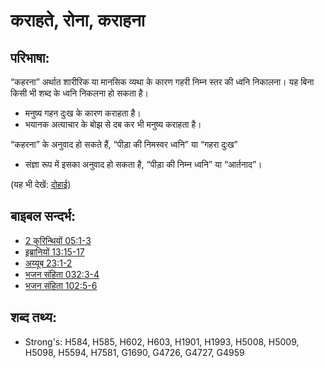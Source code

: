 # कराहते, रोना, कराहना #

## परिभाषा: ##

“कहरना” अर्थात शारीरिक या मानसिक व्यथा के कारण गहरी निम्न स्तर की ध्वनि निकालना। यह बिना किसी भी शब्द के ध्वनि निकलना हो सकता है।

* मनुष्य गहन दुःख के कारण कराहता है।
* भयानक अत्याचार के बोझ से दब कर भी मनुष्य कराहता है।

“कहरना” के अनुवाद हो सकते हैं, “पीड़ा की निमस्वर ध्वनि” या “गहरा दुःख”

* संज्ञा रूप में इसका अनुवाद हो सकता है, “पीड़ा की निम्न ध्वनि” या “आर्तनाद”।

(यह भी देखें: [दोहाई](../other/cry.md))

## बाइबल सन्दर्भ: ##

* [2 कुरिन्थियों 05:1-3](rc://hi/tn/help/2co/05/01)
* [इब्रानियों 13:15-17](rc://hi/tn/help/heb/13/15)
* [अय्यूब 23:1-2](rc://hi/tn/help/job/23/01)
* [भजन संहिता 032:3-4](rc://hi/tn/help/psa/032/003)
* [भजन संहिता 102:5-6](rc://hi/tn/help/psa/102/005)

## शब्द तथ्य: ##

* Strong's: H584, H585, H602, H603, H1901, H1993, H5008, H5009, H5098, H5594, H7581, G1690, G4726, G4727, G4959

